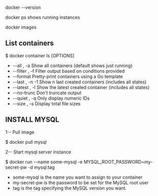 docker --version

docker ps shows running instances

docker images

## List containers
$ docker container ls [OPTIONS]
* --all , -a		Show all containers (default shows just running)
* --filter , -f		Filter output based on conditions provided
* --format		Pretty-print containers using a Go template
* --last , -n	-1	Show n last created containers (includes all states)
* --latest , -l		Show the latest created container (includes all states)
* --no-trunc		Don’t truncate output
* --quiet , -q		Only display numeric IDs
* --size , -s		Display total file sizes

## INSTALL MYSQL
1-- Pull image

$ docker pull mysql

2-- Start mysql server instance

$ docker run --name some-mysql -e MYSQL_ROOT_PASSWORD=my-secret-pw -d mysql:tag

* some-mysql is the name you want to assign to your container
* my-secret-pw is the password to be set for the MySQL root user
* tag is the tag specifying the MySQL version you want.
